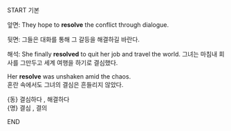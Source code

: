 START
기본

앞면:
They hope to **resolve** the conflict through dialogue.  

뒷면:
그들은 대화를 통해 그 갈등을 해결하길 바란다.

해석:
She finally **resolved** to quit her job and travel the world.
그녀는 마침내 회사를 그만두고 세계 여행을 하기로 결심했다.

Her **resolve** was unshaken amid the chaos.  
혼란 속에서도 그녀의 결심은 흔들리지 않았다.

{동} 결심하다 , 해결하다  
{명} 결심 , 결의
<!--ID: 1747737583435-->
END